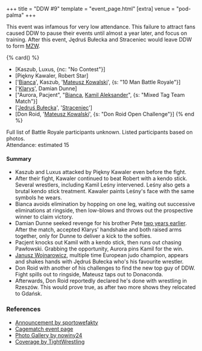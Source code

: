 +++
title = "DDW #9"
template = "event_page.html"
[extra]
venue = "pod-palma"
+++

This event was infamous for very low attendance. This failure to attract fans caused DDW to pause their events until almost a year later, and focus on training. After this event, Jędruś Bułecka and Straceniec would leave DDW to form [MZW](@/o/mzw.md).

{% card() %}
- [Kaszub, Luxus, {nc: "No Contest"}]
- [Piękny Kawaler, Robert Star]
- ['[Bianca](@/w/bianca.md)', Kaszub, '[Mateusz Kowalski](@/w/mateusz-kowalski.md)',
  {s: "10 Man Battle Royale"}]
- ['[Klarys](@/w/klarys.md)', Damian Dunne]
- ["Aurora, Pacjent", "[Bianca](@/w/bianca.md), [Kamil Aleksander](@/w/kamil-aleksander.md)",
  {s: "Mixed Tag Team Match"}]
- ['[Jędruś Bułecka](@/w/jedrus-bulecka.md)', '[Straceniec](@/w/shadow.md)']
- [Don Roid, '[Mateusz Kowalski](@/w/mateusz-kowalski.md)', {s: "Don Roid Open Challenge"}]
{% end %}

Full list of Battle Royale participants unknown. Listed participants based on photos. \
Attendance: estimated 15

#### Summary

* Kaszub and Luxus attacked by Piękny Kawaler even before the fight.
* After their fight, Kawaler continued to beat Robert with a kendo stick. Several wrestlers, including Kamil Leśny intervened. Leśny also gets a brutal kendo stick treatment. Kawaler paints Leśny's face with the same symbols he wears.
* Bianca avoids elimination by hopping on one leg, waiting out successive eliminations at ringside, then low-blows and throws out the prospective winner to claim victory.
* Damian Dunne seeked revenge for his brother Pete [two years earlier](@/e/ddw/2012-03-09-ddw-6.md). After the match, accepted Klarys' handshake and both raised arms together, only for Dunne to deliver a kick to the softies.
* Pacjent knocks out Kamil with a kendo stick, then runs out chasing Pawłowski. Grabbing the opportunity, Aurora pins Kamil for the win.
* [Janusz Wojnarowicz][wojnarowicz], multiple time European judo champion, appears and shakes hands with Jędruś Bułecka who's his favourite wrestler.
* Don Roid with another of his challenges to find the new top guy of DDW. Fight spills out to ringside, Mateusz taps out to Donaconda.
* Afterwards, Don Roid reportedly declared he's done with wrestling in Rzeszów. This would prove true, as after two more shows they relocated to Gdańsk.

### References

* [Announcement by sportowefakty](https://sportowefakty.wp.pl/wrestling/392984/gala-ddw-9-juz-25-pazdziernika)
* [Cagematch event page](https://www.cagematch.net/?id=1&nr=102902)
* [Photo Gallery by nowiny24](https://nowiny24.pl/wrestling-gala-w-rzeszowie-pelna-ciekawych-starc-zdjecia/ar/6202009)
* [Coverage by TightWrestling](http://tightwrestling.blogspot.com/2013/11/do-or-die-wrestling-9-raport.html)

[wojnarowicz]: https://en.wikipedia.org/wiki/Janusz_Wojnarowicz
